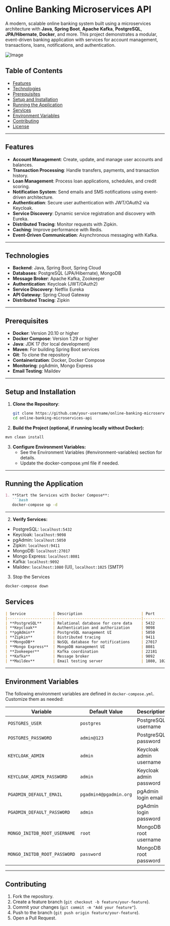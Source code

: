 # Online Banking Microservices API

A modern, scalable online banking system built using a microservices architecture with **Java**, **Spring Boot**, **Apache Kafka**, **PostgreSQL**, **JPA/Hibernate**, **Docker**, and more. This project demonstrates a modular, event-driven banking application with services for account management, transactions, loans, notifications, and authentication.

![Image](https://github.com/user-attachments/assets/29e57f8d-6344-42cd-892b-de8f6235b590)


## Table of Contents
- [Features](#features)
- [Technologies](#technologies)
- [Prerequisites](#prerequisites)
- [Setup and Installation](#setup-and-installation)
- [Running the Application](#running-the-application)
- [Services](#services)
- [Environment Variables](#environment-variables)
- [Contributing](#contributing)
- [License](#license)

---

## Features
- **Account Management**: Create, update, and manage user accounts and balances.
- **Transaction Processing**: Handle transfers, payments, and transaction history.
- **Loan Management**: Process loan applications, schedules, and credit scoring.
- **Notification System**: Send emails and SMS notifications using event-driven architecture.
- **Authentication**: Secure user authentication with JWT/OAuth2 via Keycloak.
- **Service Discovery**: Dynamic service registration and discovery with Eureka.
- **Distributed Tracing**: Monitor requests with Zipkin.
- **Caching**: Improve performance with Redis.
- **Event-Driven Communication**: Asynchronous messaging with Kafka.

---

## Technologies
- **Backend**: Java, Spring Boot, Spring Cloud
- **Databases**: PostgreSQL (JPA/Hibernate), MongoDB
- **Message Broker**: Apache Kafka, Zookeeper
- **Authentication**: Keycloak (JWT/OAuth2)
- **Service Discovery**: Netflix Eureka
- **API Gateway**: Spring Cloud Gateway
- **Distributed Tracing**: Zipkin
---
## Prerequisites
- **Docker**: Version 20.10 or higher
- **Docker Compose**: Version 1.29 or higher
- **Java**: JDK 17 (for local development)
- **Maven**: For building Spring Boot services
- **Git**: To clone the repository
- **Containerization**: Docker, Docker Compose
- **Monitoring**: pgAdmin, Mongo Express
- **Email Testing**: Maildev

----
## Setup and Installation
1. **Clone the Repository**:
   ```bash
   git clone https://github.com/your-username/online-banking-microservices-api.git
   cd online-banking-microservices-api
   ```
2. **Build the Project (optional, if running locally without Docker):**
  ```bash
 mvn clean install
```
3. **Configure Environment Variables:**
     - See the Environment Variables (#environment-variables) section for details.
     - Update the docker-compose.yml file if needed.
---
## Running the Application

```markdown
1. **Start the Services with Docker Compose**:
   ```bash
   docker-compose up -d
```
---

2. **Verify Services:**
- PostgreSQL: `localhost:5432`
- Keycloak: `localhost:9098`
- pgAdmin: `localhost:5050`
- Zipkin: `localhost:9411`
- MongoDB: `localhost:27017`
- Mongo Express: `localhost:8081`
- Kafka: `localhost:9092`
- Maildev: `localhost:1080` (UI), `localhost:1025` (SMTP)

3.  Stop the Services
```bash
docker-compose down

```
## Services
```markdown
| Service            | Description                          | Port       |
|--------------------|--------------------------------------|------------|
| **PostgreSQL**     | Relational database for core data    | 5432       |
| **Keycloak**       | Authentication and authorization     | 9098       |
| **pgAdmin**        | PostgreSQL management UI             | 5050       |
| **Zipkin**         | Distributed tracing                  | 9411       |
| **MongoDB**        | NoSQL database for notifications     | 27017      |
| **Mongo Express**  | MongoDB management UI                | 8081       |
| **Zookeeper**      | Kafka coordination                   | 22181      |
| **Kafka**          | Message broker                       | 9092       |
| **Maildev**        | Email testing server                 | 1080, 1025 |
```
---
## Environment Variables
The following environment variables are defined in `docker-compose.yml`. Customize them as needed:

| Variable                     | Default Value             | Description                     |
|------------------------------|---------------------------|---------------------------------|
| `POSTGRES_USER`              | `postgres`                | PostgreSQL username             |
| `POSTGRES_PASSWORD`          | `admin@123`               | PostgreSQL password             |
| `KEYCLOAK_ADMIN`             | `admin`                   | Keycloak admin username         |
| `KEYCLOAK_ADMIN_PASSWORD`    | `admin`                   | Keycloak admin password         |
| `PGADMIN_DEFAULT_EMAIL`      | `pgadmin4@pgadmin.org`    | pgAdmin login email             |
| `PGADMIN_DEFAULT_PASSWORD`   | `admin`                   | pgAdmin login password          |
| `MONGO_INITDB_ROOT_USERNAME` | `root`                    | MongoDB root username           |
| `MONGO_INITDB_ROOT_PASSWORD` | `password`                | MongoDB root password           |

---

## Contributing
1. Fork the repository.
2. Create a feature branch (`git checkout -b feature/your-feature`).
3. Commit your changes (`git commit -m "Add your feature"`).
4. Push to the branch (`git push origin feature/your-feature`).
5. Open a Pull Request.


